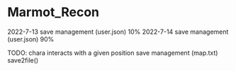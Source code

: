 # Marmot_Recon

2022-7-13
save management (user.json) 10%
2022-7-14
save management (user.json) 90%

TODO:
chara interacts with a given position
save management (map.txt)
save2file()